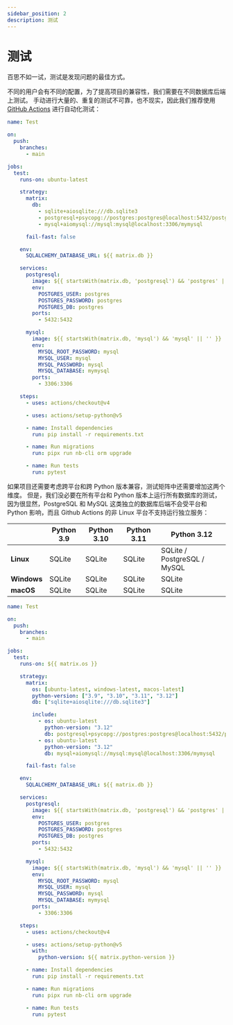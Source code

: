 ```yaml
---
sidebar_position: 2
description: 测试
---
```


# 测试

百思不如一试，测试是发现问题的最佳方式。

不同的用户会有不同的配置，为了提高项目的兼容性，我们需要在不同数据库后端上测试。
手动进行大量的、重复的测试不可靠，也不现实，因此我们推荐使用 [GitHub Actions](https://github.com/features/actions) 进行自动化测试：

```yaml title=.github/workflows/test.yml {12-42,52-53} showLineNumbers
name: Test

on:
  push:
    branches:
      - main

jobs:
  test:
    runs-on: ubuntu-latest

    strategy:
      matrix:
        db:
          - sqlite+aiosqlite:///db.sqlite3
          - postgresql+psycopg://postgres:postgres@localhost:5432/postgres
          - mysql+aiomysql://mysql:mysql@localhost:3306/mymysql

      fail-fast: false

    env:
      SQLALCHEMY_DATABASE_URL: ${{ matrix.db }}

    services:
      postgresql:
        image: ${{ startsWith(matrix.db, 'postgresql') && 'postgres' || '' }}
        env:
          POSTGRES_USER: postgres
          POSTGRES_PASSWORD: postgres
          POSTGRES_DB: postgres
        ports:
          - 5432:5432

      mysql:
        image: ${{ startsWith(matrix.db, 'mysql') && 'mysql' || '' }}
        env:
          MYSQL_ROOT_PASSWORD: mysql
          MYSQL_USER: mysql
          MYSQL_PASSWORD: mysql
          MYSQL_DATABASE: mymysql
        ports:
          - 3306:3306

    steps:
      - uses: actions/checkout@v4

      - uses: actions/setup-python@v5

      - name: Install dependencies
        run: pip install -r requirements.txt

      - name: Run migrations
        run: pipx run nb-cli orm upgrade

      - name: Run tests
        run: pytest
```

如果项目还需要考虑跨平台和跨 Python 版本兼容，测试矩阵中还需要增加这两个维度。
但是，我们没必要在所有平台和 Python 版本上运行所有数据库的测试，因为很显然，PostgreSQL 和 MySQL 这类独立的数据库后端不会受平台和 Python 影响，而且 Github Actions 的非 Linux 平台不支持运行独立服务：

|             | Python 3.9 | Python 3.10 | Python 3.11 | Python 3.12                 |
| ----------- | ---------- | ----------- | ----------- | --------------------------- |
| **Linux**   | SQLite     | SQLite      | SQLite      | SQLite / PostgreSQL / MySQL |
| **Windows** | SQLite     | SQLite      | SQLite      | SQLite                      |
| **macOS**   | SQLite     | SQLite      | SQLite      | SQLite                      |

```yaml title=.github/workflows/test.yml {12-24} showLineNumbers
name: Test

on:
  push:
    branches:
      - main

jobs:
  test:
    runs-on: ${{ matrix.os }}

    strategy:
      matrix:
        os: [ubuntu-latest, windows-latest, macos-latest]
        python-version: ["3.9", "3.10", "3.11", "3.12"]
        db: ["sqlite+aiosqlite:///db.sqlite3"]

        include:
          - os: ubuntu-latest
            python-version: "3.12"
            db: postgresql+psycopg://postgres:postgres@localhost:5432/postgres
          - os: ubuntu-latest
            python-version: "3.12"
            db: mysql+aiomysql://mysql:mysql@localhost:3306/mymysql

      fail-fast: false

    env:
      SQLALCHEMY_DATABASE_URL: ${{ matrix.db }}

    services:
      postgresql:
        image: ${{ startsWith(matrix.db, 'postgresql') && 'postgres' || '' }}
        env:
          POSTGRES_USER: postgres
          POSTGRES_PASSWORD: postgres
          POSTGRES_DB: postgres
        ports:
          - 5432:5432

      mysql:
        image: ${{ startsWith(matrix.db, 'mysql') && 'mysql' || '' }}
        env:
          MYSQL_ROOT_PASSWORD: mysql
          MYSQL_USER: mysql
          MYSQL_PASSWORD: mysql
          MYSQL_DATABASE: mymysql
        ports:
          - 3306:3306

    steps:
      - uses: actions/checkout@v4

      - uses: actions/setup-python@v5
        with:
          python-version: ${{ matrix.python-version }}

      - name: Install dependencies
        run: pip install -r requirements.txt

      - name: Run migrations
        run: pipx run nb-cli orm upgrade

      - name: Run tests
        run: pytest
```
